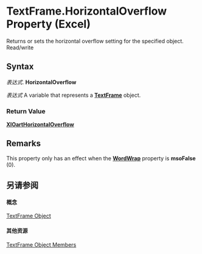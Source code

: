 
# TextFrame.HorizontalOverflow Property (Excel)

Returns or sets the horizontal overflow setting for the specified object. Read/write


## Syntax

 _表达式_. **HorizontalOverflow**

 _表达式_ A variable that represents a **[TextFrame](4a6d2201-84b8-d83a-cc13-703da047815e.md)** object.


### Return Value

 **[XlOartHorizontalOverflow](268dccc6-cb1d-d3b2-205c-cae961ac396a.md)**


## Remarks

This property only has an effect when the  **[WordWrap](ed768819-89f9-7d8d-1ed2-706de15ad8e7.md)** property is **msoFalse** (0).


## 另请参阅


#### 概念


[TextFrame Object](4a6d2201-84b8-d83a-cc13-703da047815e.md)
#### 其他资源


[TextFrame Object Members](http://msdn.microsoft.com/library/299ac22a-bf3d-11ca-90e8-a05d52a760d4%28Office.15%29.aspx)